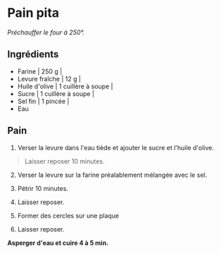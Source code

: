 # Pain pita

_Préchauffer le four à 250°._

## Ingrédients

- Farine | 250 g |
- Levure fraîche | 12 g |
- Huile d'olive | 1 cuillère à soupe |
- Sucre | 1 cuillère à soupe |
- Sel fin | 1 pincée |
- Eau

## Pain

1. Verser la levure dans l'eau tiède et ajouter le sucre et l'huile d'olive.

  > Laisser reposer 10 minutes.

2. Verser la levure sur la farine préalablement mélangée avec le sel.

3. Pétrir 10 minutes.

4. Laisser reposer.

5. Former des cercles sur une plaque

6. Laisser reposer.

**Asperger d'eau et cuire 4 à 5 min.**
